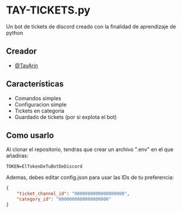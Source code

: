 
# TAY-TICKETS.py

Un bot de tickets de discord creado con la finalidad de aprendizaje de python


## Creador

- [@TayArin](https://github.com/El-TayArin)


## Características

- Comandos simples
- Configuracion simple
- Tickets en categoria
- Guardado de tickets (por si explota el bot)


## Como usarlo

Al clonar el repositorio, tendras que crear un archivo ".env" en el que añadiras:
```plaintext # .env
TOKEN=ElTokenDeTuBotDeDiscord
```
Ademas, debes editar config.json para usar las IDs de tu preferencia:
```json
{
    "ticket_channel_id": "0000000000000000000",
    "category_id": "0000000000000000000"
}
```

